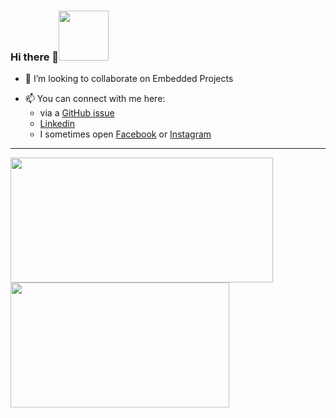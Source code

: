 ### Hi there 👋<img src="https://media.giphy.com/media/31vamYdZV5ISQ/giphy.gif" width="80px">
<div align="left">
<!--
**utkarshsethi/utkarshsethi** is a ✨ _special_ ✨ repository because its `README.md` (this file) appears on your GitHub profile.

Here are some ideas to get you started:
-->

<!-- - 🔭 I’m currently working on ... -->
<!-- - 🌱 I’m currently learning ... -->
- 👯 I’m looking to collaborate on Embedded Projects
<!--
- 🤔 I’m looking for help with ...
- 💬 Ask me about ...
-->
- 📫 You can connect with me here:
  - via a [GitHub issue](https://github.com/utkarshsethi/utkarshsethi/issues)
  - [Linkedin](https://www.linkedin.com/in/utkarshsethi/)
  - I sometimes open [Facebook](https://www.facebook.com/hsraktu.ihtes/) or [Instagram](https://www.instagram.com/hsraktu.ihtes/)
<!--
- 😄 Pronouns: ...
- ⚡ Fun fact: ...
-->

<hr>
<a href="https://github.com/anuraghazra/github-readme-stats" target="_blank">
<img align="center" alt="" width="420" height="200" src="https://github-readme-stats.vercel.app/api?username=utkarshsethi&show_icons=true&include_all_commits=true&theme=apprentice&hide_border=true">
  </a>
<a href="https://github.com/anuraghazra/github-readme-stats" target="_blank">
<img align="center" alt="" width="350" height="200" src="https://github-readme-stats.vercel.app/api/top-langs/?username=utkarshsethi&show_icons=true&layout=compact&include_all_commits=true&theme=apprentice&hide_border=true">
</a>
